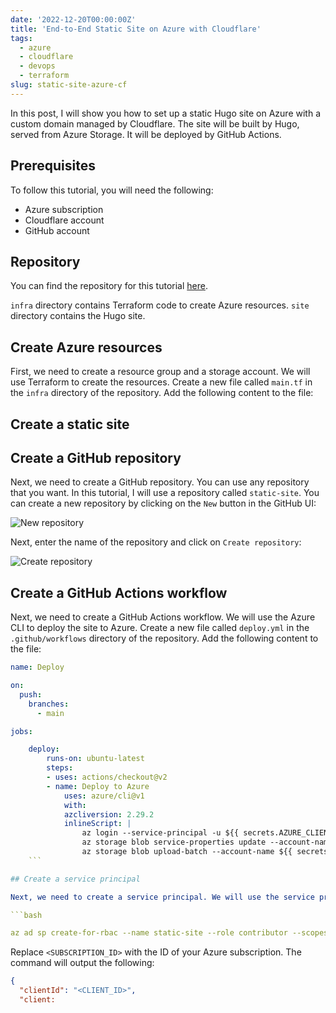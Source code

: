 ```yaml
---
date: '2022-12-20T00:00:00Z'
title: 'End-to-End Static Site on Azure with Cloudflare'
tags:
  - azure
  - cloudflare
  - devops
  - terraform
slug: static-site-azure-cf
---
```


In this post, I will show you how to set up a static Hugo site on Azure with a custom domain managed by Cloudflare. The site will be built by Hugo, served from Azure Storage. It will be deployed by GitHub Actions.

## Prerequisites

To follow this tutorial, you will need the following:
* Azure subscription
* Cloudflare account
* GitHub account

## Repository

You can find the repository for this tutorial [here](https://github.com/asizikov/static-website-ci).

`infra` directory contains Terraform code to create Azure resources. `site` directory contains the Hugo site.

## Create Azure resources

First, we need to create a resource group and a storage account. We will use Terraform to create the resources. Create a new file called `main.tf` in the `infra` directory of the repository. Add the following content to the file:


## Create a static site


## Create a GitHub repository

Next, we need to create a GitHub repository. You can use any repository that you want. In this tutorial, I will use a repository called `static-site`. You can create a new repository by clicking on the `New` button in the GitHub UI:

![New repository](/images/2022-12-static-site-azure-cf/new-repository.png)

Next, enter the name of the repository and click on `Create repository`:

![Create repository](/images/2022-12-static-site-azure-cf/create-repository.png)

## Create a GitHub Actions workflow

Next, we need to create a GitHub Actions workflow. We will use the Azure CLI to deploy the site to Azure. Create a new file called `deploy.yml` in the `.github/workflows` directory of the repository. Add the following content to the file:

```yaml
name: Deploy

on:
  push:
    branches:
      - main

jobs:

    deploy:
        runs-on: ubuntu-latest
        steps:
        - uses: actions/checkout@v2
        - name: Deploy to Azure
            uses: azure/cli@v1
            with:
            azcliversion: 2.29.2
            inlineScript: |
                az login --service-principal -u ${{ secrets.AZURE_CLIENT_ID }} -p ${{ secrets.AZURE_CLIENT_SECRET }} --tenant ${{ secrets.AZURE_TENANT_ID }}
                az storage blob service-properties update --account-name ${{ secrets.AZURE_STORAGE_ACCOUNT }} --static-website --404-document 404.html --index-document index.html
                az storage blob upload-batch --account-name ${{ secrets.AZURE_STORAGE_ACCOUNT }} --destination \$web --source _site
    ```

## Create a service principal

Next, we need to create a service principal. We will use the service principal to authenticate to Azure. Open a terminal and run the following commands:

```bash

az ad sp create-for-rbac --name static-site --role contributor --scopes /subscriptions/<SUBSCRIPTION_ID>/resourceGroups/static-site --sdk-auth

```

Replace `<SUBSCRIPTION_ID>` with the ID of your Azure subscription. The command will output the following:

```json
{
  "clientId": "<CLIENT_ID>",
  "client: